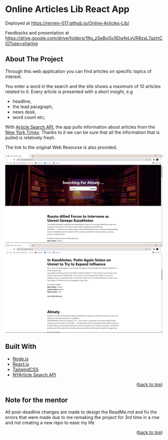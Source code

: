 <div id="top"></div>

# Online Articles Lib React App
Deployed at https://renren-017.github.io/Online-Articles-Lib/ 

Feedbacks and presentation at https://drive.google.com/drive/folders/1Ny_zSeBoj5cRDwfeLyUR8zsL7azInCiO?usp=sharing

## About The Project
Through this web application you can find articles on specific topics of interest.

You enter a word in the search and the site shows a maximum of 10 articles related to it.
Every article is presented with a short insight, e.g
* headline,
* the lead paragraph,
* news desk,
* word count etc;

With [Article Search API](https://developer.nytimes.com/docs/articlesearch-product/1/overview), the app pulls information about articles from the [New York Times](https://www.nytimes.com/). Thanks to it we can be sure that all the information that is pulled is relatively fresh.

The link to the original Web Resourse is also provided.

![almaty articles search](https://github.com/renren-017/Online-Articles-Lib/blob/main/src/img/Almaty.png)
![almaty articles search 2](https://github.com/renren-017/Online-Articles-Lib/blob/main/src/img/Almaty2.png)

## Built With
* [Node.js](https://nodejs.org/en/)
* [React.js](https://reactjs.org/)
* [TailwindCSS](https://tailwindcss.com/?utm_source=cdnjs&utm_medium=cdnjs_link&utm_campaign=cdnjs_library)
* [NYArticle Search API](https://developer.nytimes.com/docs/articlesearch-product/1/overview)

<p align="right">(<a href="#top">back to top</a>)</p>

## Note for the mentor

All post-deadline changes are made to design the ReadMe.md and fix the errors that were made due to me remaking the project for 3rd time in a row and not creating a new repo to ease my life

<p align="right">(<a href="#top">back to top</a>)</p>
